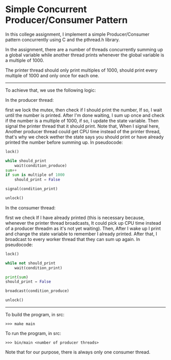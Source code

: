 # Simple Concurrent Producer/Consumer Pattern

In this college assignment, I implement a simple Producer/Consumer pattern concurrently using C and the pthread.h library.

In the assignment, there are a number of threads concurrently summing up a global variable while another thread prints whenever the global variable is a multiple of 1000.

The printer thread should only print multiples of 1000, should print every multiple of 1000 and only once for each one.
___

To achieve that, we use the following logic:

In the producer thread:

first we lock the mutex, then check if I should print the number, If so, I wait until the number is printed. After I'm done waiting, I sum up once and check if the number is a multiple of 1000, if so, I update the state variable. Then signal the printer thread that it should print. Note that, When I signal here, Another producer thread could get CPU time instead of the printer thread, that's why we check wether the state says you should print or have already printed the number before summing up.
In pseudocode:
```python
lock()

while should_print
    wait(condition_produce)
sum++
if sum is multiple of 1000
    should_print = False

signal(condition_print)

unlock()
```

In the consumer thread:

first we check If I have already printed (this is necessary because, whenever the printer thread broadcasts, It could pick up CPU time instead of a producer threadm as it's not yet waiting). Then, After I wake up I print and change the state variable to remember I already printed. After that, I broadcast to every worker thread that they can sum up again.
In pseudocode:
```python
lock()

while not should_print
    wait(condition_print)

print(sum)
should_print = False

broadcast(condition_produce)

unlock()
```
___
To build the program, in src:
```
>>> make main
```
To run the program, in src:
```
>>> bin/main <number of producer threads>
```
Note that for our purpose, there is always only one consumer thread.
